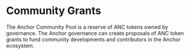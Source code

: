 # Community Grants

The Anchor Community Pool is a reserve of ANC tokens owned by governance. The Anchor governance can create proposals of ANC token grants to fund community developments and contributors in the Anchor ecosystem.





